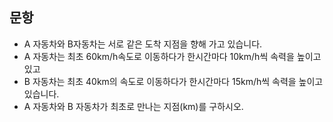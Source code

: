 ## 문항
- A 자동차와 B자동차는 서로 같은 도착 지점을 향해 가고 있습니다.
- A 자동차는 최초  60km/h속도로 이동하다가 한시간마다 10km/h씩 속력을 높이고 있고
- B 자동차는 최초 40km의 속도로 이동하다가 한시간마다 15km/h씩 속력을 높이고 있습니다. 
- A 자동차와 B 자동차가 최초로 만나는 지점(km)를 구하시오.

<!--
## 답안
```
public class CommonMultiple {

	public static void main(String[] args) {
		int aCarDistance = 60;
		int bCarDistance = 40;
		
		int commonDistance = 0;
		int hour = 1;
		while(true) {
			aCarDistance += 10; // A 자동차 이동 
			bCarDistance += 15; // B 자동차 이동 
			hour++;
			if (aCarDistance == bCarDistance) {
				commonDistance = aCarDistance;
				break;
			}
		}
		
		System.out.printf("A와 B자동차가 만나는 지점 : %d시간 뒤  %d km 지점에서 만남",  hour, commonDistance);
	}
}
```
-->
